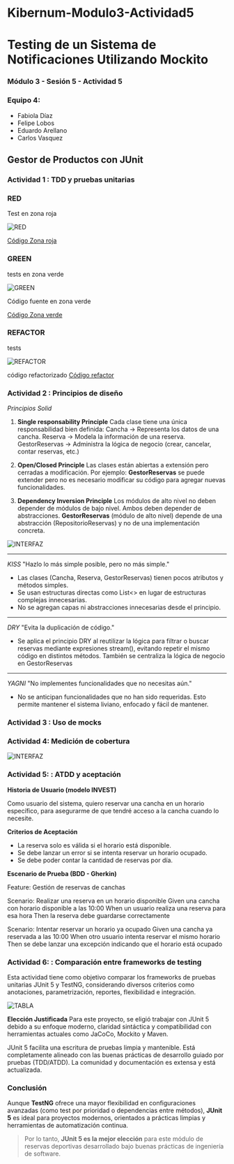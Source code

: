 # Kibernum-Modulo3-Actividad5

# Testing de un Sistema de Notificaciones Utilizando Mockito

### Módulo 3 - Sesión 5 - Actividad 5

### Equipo 4: 
- Fabiola Díaz
- Felipe Lobos
- Eduardo Arellano
- Carlos Vasquez

## Gestor de Productos con JUnit 

### Actividad 1 : TDD y pruebas unitarias
### RED
Test en zona roja

![RED](img/RED.png)


[Código Zona roja](./src/test/java/cl/kibernumacademy/GestorReservasTestRed.md)

### GREEN
tests en zona verde

![GREEN](img/GREEN.png)

Código fuente en zona verde

[Código Zona verde](./src/main/java/cl/kibernumacademy/servicio/GestorReservasGreen.md)


### REFACTOR
tests

![REFACTOR](img/REFACTOR.png)

código refactorizado
[Código refactor](./src/main/java/cl/kibernumacademy/servicio/GestorReservasRefactor.md)


### Actividad 2 : Principios de diseño
*Principios Solid*
1. **Single responsability Principle**
Cada clase tiene una única responsabilidad bien definida:
Cancha → Representa los datos de una cancha.
Reserva → Modela la información de una reserva.
GestorReservas → Administra la lógica de negocio (crear, cancelar, contar reservas, etc.)

2. **Open/Closed Principle**
Las clases están abiertas a extensión pero cerradas a modificación.
Por ejemplo: **GestorReservas** se puede extender  pero no es necesario modificar su código para agregar nuevas funcionalidades.

3. **Dependency Inversion Principle**
Los módulos de alto nivel no deben depender de módulos de bajo nivel. Ambos deben depender de abstracciones.
**GestorReservas** (módulo de alto nivel) depende de una abstracción (RepositorioReservas) y no de una implementación concreta.

![INTERFAZ](img/INTERFACE.png)

_________________________________________________________

*KISS*
"Hazlo lo más simple posible, pero no más simple."
- Las clases (Cancha, Reserva, GestorReservas) tienen pocos atributos y métodos simples.
- Se usan estructuras directas como List<> en lugar de estructuras complejas innecesarias.
- No se agregan capas ni abstracciones innecesarias desde el principio.

__________________________________________________________

*DRY*
"Evita la duplicación de código."
- Se aplica el principio DRY al reutilizar la lógica para filtrar o buscar reservas mediante expresiones stream(), evitando repetir el mismo código en distintos métodos. También se centraliza la lógica de negocio en GestorReservas

__________________________________________________________

*YAGNI*
"No implementes funcionalidades que no necesitas aún."
- No se anticipan funcionalidades que no han sido requeridas. Esto permite mantener el sistema liviano, enfocado y fácil de mantener.




### Actividad 3 : Uso de mocks



### Actividad 4: Medición de cobertura

![INTERFAZ](img/jacoco.png)

### Actividad 5: : ATDD y aceptación

**Historia de Usuario (modelo INVEST)**

Como usuario del sistema,
quiero reservar una cancha en un horario específico,
para asegurarme de que tendré acceso a la cancha cuando lo necesite.

**Criterios de Aceptación**

- La reserva solo es válida si el horario está disponible.
- Se debe lanzar un error si se intenta reservar un horario ocupado.
- Se debe poder contar la cantidad de reservas por día.

**Escenario de Prueba (BDD - Gherkin)**

Feature: Gestión de reservas de canchas

  Scenario: Realizar una reserva en un horario disponible
    Given una cancha con horario disponible a las 10:00
    When un usuario realiza una reserva para esa hora
    Then la reserva debe guardarse correctamente

  Scenario: Intentar reservar un horario ya ocupado
    Given una cancha ya reservada a las 10:00
    When otro usuario intenta reservar el mismo horario
    Then se debe lanzar una excepción indicando que el horario está ocupado


### Actividad 6: : Comparación entre frameworks de testing
Esta actividad tiene como objetivo comparar los frameworks de pruebas unitarias JUnit 5 y TestNG, considerando diversos criterios como anotaciones, parametrización, reportes, flexibilidad e integración.

![TABLA](img/TABLAS.png)

**Elección Justificada**
Para este proyecto, se eligió trabajar con JUnit 5 debido a su enfoque moderno, claridad sintáctica y compatibilidad con herramientas actuales como JaCoCo, Mockito y Maven.

JUnit 5 facilita una escritura de pruebas limpia y mantenible.
Está completamente alineado con las buenas prácticas de desarrollo guiado por pruebas (TDD/ATDD).
La comunidad y documentación es extensa y está actualizada.

### Conclusión

Aunque **TestNG** ofrece una mayor flexibilidad en configuraciones avanzadas (como test por prioridad o dependencias entre métodos), **JUnit 5** es ideal para proyectos modernos, orientados a prácticas limpias y herramientas de automatización continua.

> Por lo tanto, **JUnit 5 es la mejor elección** para este módulo de reservas deportivas desarrollado bajo buenas prácticas de ingeniería de software.











